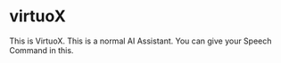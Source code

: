 # virtuoX
This is VirtuoX. This is a normal AI Assistant. You can give your Speech Command in this.
